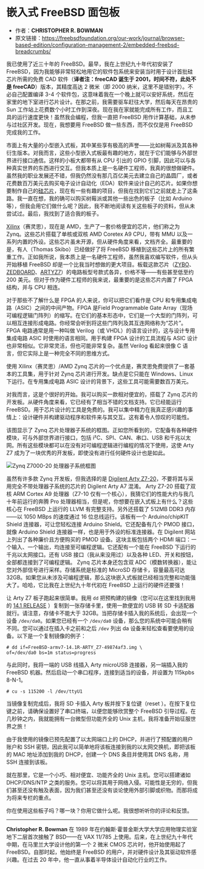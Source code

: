 # 嵌入式 FreeBSD 面包板


- 作者：**CHRISTOPHER R. BOWMAN**
- 原文链接：<https://freebsdfoundation.org/our-work/journal/browser-based-edition/configuration-management-2/embedded-freebsd-breadcrumbs/>

我已使用了近三十年的 FreeBSD。最早，我在上世纪九十年代初安装了 FreeBSD，因为我能够非常轻松地用它的软件包系统来安装当时用于设计首批硅芯片所需的免费 CAD 软件（**译者注：freeCAD 诞生于 2001，时间不符，此处不是 freeCAD**）版本，其精度高达 2 微米（即 2000 纳米，这里不是错别字）。不必自己配置编译 3-4 个软件包，这意味着我在一个晚上就可以安好系统，然后在家里的地下室进行芯片设计。在那之前，我需要驱车赶往大学，然后每天在昂贵的 Sun 工作站上花费数个小时工作到深夜。现在我在家就能完成所有工作，而且工具的运行速度更快！虽然我会编程，但我一直把 FreeBSD 用作计算基础，从未参与过社区开发。现在，我想要用 FreeBSD 做一些东西，而不仅仅是用 FreeBSD 完成我的工作。

市面上有大量的小型嵌入式板，其中某些享有极高的声誉——比如树莓派及其各种衍生版本。对我而言，这些小型嵌入式板最有趣的地方，就在于它们能够与外部世界进行接口通信。这样的小板大都带有从 CPU 引出的 GPIO 引脚，因此可以与各种真实世界的东西进行交互。但我本质上是一名硬件工程师，我真的很想做硬件。虽然我的职业发展还不错，但我仍然没有那几百亿美元去建立自己的晶圆厂，或者花费数百万美元去购买电子设计自动化（EDA）软件来设计自己的芯片。如果你想要制作自己的[硅芯片](https://developers.google.com/silicon)，现在有一些有趣的项目，但我在找到它们之前就走上了这条路。我一直在想，我的确可以购买树莓派或其他一些出色的板子（比如 Arduino 等），但我会用它们做什么呢？因此，我不断地阅读有关这些板子的资料，但从未尝试过。最后，我找到了适合我的板子。

[Xilinx](https://www.xilinx.com/)（赛灵思），现在是 AMD，生产了一套价格便宜的芯片，他们称之为 Zynq。这些芯片搭载了单核或双核 AMD Coretex A9 CPU，带有 MMU 以及一系列内置的外设。这些芯片虽未开源，但从硬件角度来看，文档齐全。最重要的是，有人（Thomas Skibo）已经做好了将 FreeBSD 移植到这些芯片上的所有繁重工作。正如我所说，我本质上是一名硬件工程师，虽然我喜欢编写软件，但从头开始移植 FreeBSD 却是一个比我当时想做的更大项目。板载这款芯片（[ZYBO](https://digilent.com/shop/zybo-z7-zynq-7000-arm-fpga-soc-development-board/)、[ZEDBOARD](https://digilent.com/shop/arty-z7-zynq-7000-soc-development-board/)、[ARTYZ7](https://digilent.com/shop/zedboard-zynq-7000-arm-fpga-soc-development-board/)）的电路板型号款式各异，价格不等——有些甚至低至约 200 美元。但对于作为硬件工程师的我来说，最重要的是这些芯片内置了 FPGA 结构，并与 CPU 相连。

对于那些不了解什么是 FPGA 的人来说，你可以把它们看作是 CPU 和专用集成电路（ASIC）之间的中间产物。FPGA 是Field Programmable Gate Array（现场可编程逻辑门阵列）的缩写。在它们的基本形态中，它们是一个大型的门阵列，可以相互连接形成电路。你经常会听到将这些门阵列及其互连网络称为“芯片”。FPGA 电路通常是用一种叫做 Verilog（或 VHDL）的语言设计的，这与设计专用集成电路 ASIC 时使用的语言相同。用于构建 FPGA 设计的工具流程与 ASIC 设计也非常相似。它非常灵活，但也可能非常复杂。虽然 Verilog 看起来很像 C 语言，但它实际上是一种完全不同的思维方式。

使用 Xilinx（赛灵思）/AMD Zynq 芯片的一个优点是，赛灵思免费提供了一套基本的工具集，用于针对 Zynq 芯片进行开发。缺点是它只能在 Windows、Linux 下运行。在专用集成电路 ASIC 设计的背景下，这些工具可能需要数百万美元。

对我而言，这是个很好的开始。我可以购买一款相对便宜的，搭载了 Zynq 芯片的开发板。从硬件角度来看，它已经有了相当不错的文档支持。它已经能运行 FreeBSD。用于芯片设计的工具是免费的。我可以集中精力在我真正感兴趣的事情上：设计硬件并构建驱动程序和软件来与其交互。这有着令人惊叹的可能性。

该图显示了 Zynq 芯片处理器子系统的框图。正如您所看到的，它配备有各种硬件模块，可与外部世界进行接口，包括 i²C、SPI、CAN、串口、USB 和千兆以太网。所有这些模块都可以在没有对可编程逻辑进行编程的情况下使用，这使 Arty Z7 成为了一块优秀的开发板，即使没有进行任何硬件设计也是如此。

![Zynq Z7000-20 处理器子系统框图](https://freebsdfoundation.org/wp-content/uploads/2024/07/zynq-mp-core-dual.png)

虽然有许多款 Zynq 开发板，但我选择的是 [Digilent Arty Z7-20](https://digilent.com/shop/arty-z7-zynq-7000-soc-development-board/)，不要将其与采用完全不带处理器子系统的芯片的 Digilent Arty A7 混淆。 Arty Z7-20 搭载了双核 ARM Cortex A9 处理器（Z7-10 仅有一个核心），我猜它们的性能大约与我几十年前运行的奔腾 Pro 处理器相当，但是呢，你想要在嵌入式板上有什么？这些核心在 FreeBSD 上运行的 LLVM 有完整支持。另外还搭载了 512MB DDR3 内存——以 1050 MBps 的速度通过 16 位总线运行。该板有一个 Arduino/chipKIT Shield 连接器，可让您轻松连接 Arduino Shield。它还配备有几个 PMOD 接口，就像 Arduino Shield 连接器一样，也是用于外设的标准连接器。在 Digilent 网站上列出了各种廉价且方便购买的 PMOD 设备。这块主板包括两个 HDMI 端口：一个输入、一个输出，均连接至可编程逻辑。它还配有一个能在 FreeBSD 下运行的千兆以太网接口。还有 USB 接口（我从来没用过）以及各种 LED、开关和按钮，全部都连接到了可编程逻辑。 Zynq 芯片本身还包含双 ADC（模数转换器），能让您对外部信号进行采样。存储系统是标准的 MicroSD 存储卡，容量最高可达 32GB。如果您从未涉及可编程逻辑，那么这块嵌入式板就已经相当完整和功能强大了。哈哈，它比我在上世纪九十年代初在 FreeBSD 上运行的硬件还要强！

让 Arty Z7 板子跑起来很简单。我用 `dd` 把预构建的镜像（您可以在这里找到我用的 [14.1 RELEASE](http://www.chrisbowman.com/crb/ArtyZ7/images/FreeBSD-armv7-14.1R-ARTY_Z7-10e31f09.img) ）复制到一张存储卡里，使用一款便宜的 USB 转 SD 卡适配器就行。请注意，存储卡不能大于 32GB。当把存储卡插入我的系统后，会出现一个设备 `/dev/da0`。如果您已经有一个 `/dev/da0` 设备，那么您的系统中可能会稍有不同。您可以通过在插入卡之前和之后 `/dev` 列出 da 设备来轻松查看要使用的设备。以下是一个复制镜像的例子：

```
# dd if=FreeBSD-armv7-14.1R-ARTY_Z7-49874af3.img \
of=/dev/da0 bs=1m status=progress
```

与此同时，我将一端的 USB 线插入 Arty microUSB  连接器，另一端插入我的 FreeBSD 机器。然后启动一个串口程序，连接到适当的设备，并设置为 115kpbs 8-N-1。

```
# cu -s 115200 -l /dev/ttyU1
```

当镜像复制完成后，我将 SD 卡插入 Arty 板并按下复位键（reset ）。在按下复位键之前，请确保设置好了串口终端，以便您能够欣赏整个 FreeBSD 引导过程。在几秒钟之内，我就能拥有一台微型但功能齐全的 Unix 主机，我将准备开始征服世界之旅！

由于我使用的镜像已预先配置了以太网端口上的 DHCP，并进行了预配置的用户账户和 SSH 密钥，因此我可以简单地将该板连接到我的以太网交换机，即把该板的 MAC 地址添加到我的 DHCP，创建一个 DNS 条目并使用其 DNS 名称，用 SSH 连接到该板。

就在那里，它是一个小巧、相对便宜、功能齐全的 Unix 主机。您可以搭建诸如 DHCP/DNS/NTP 之类的服务。您可以将其用于网络入侵。可能性是无穷的，但我们甚至还没有触及表面，因为我们甚至还没有谈论使用外部引脚或织物。而那将成为将来专栏的重点。

你在使用这些板子吗？哪一块？你用它做什么呢。我很想听听你的评论和反馈。

---

**Christopher R. Bowman** 在 1989 年在约翰斯·霍普金斯大学大学应用物理实验室地下二层首次接触了 BSD——在 VAX 11/785 上使用。后来，在上世纪九十年代中期，在马里兰大学设计他的第一个 2 微米 CMOS 芯片时，他开始使用起了 FreeBSD。自那时起，他始终是 FreeBSD 的用户，并对硬件设计及其驱动软件感兴趣。在过去 20 年中，他一直从事着半导体设计自动化行业的工作。
